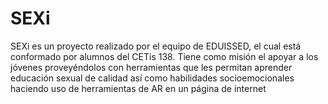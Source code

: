 # SEXi

SEXi es un proyecto realizado por el equipo de EDUISSED, el cual está conformado por alumnos del CETis 138. Tiene como misión el apoyar a los jóvenes proveyéndolos con  herramientas que les permitan aprender educación sexual de calidad así como habilidades socioemocionales haciendo uso de herramientas de AR en un página de internet
